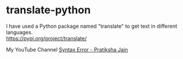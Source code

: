 # translate-python
I have used a Python package named "translate" to get text in different languages.<br>
https://pypi.org/project/translate/

My YouTube Channel [Syntax Error - Pratiksha Jain](https://www.youtube.com/channel/UCLWiTDujEcJo23GdzzMEmYg/videos "Syntax Error - Pratiksha Jain")

